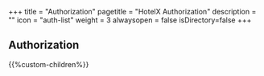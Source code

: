 +++
title = "Authorization"
pagetitle = "HotelX Authorization"
description = ""
icon = "auth-list"
weight = 3
alwaysopen = false
isDirectory=false
+++

## Authorization

{{%custom-children%}}